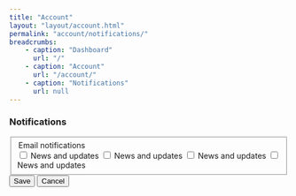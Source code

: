 ```yaml
---
title: "Account"
layout: "layout/account.html"
permalink: "account/notifications/"
breadcrumbs:
    - caption: "Dashboard"
      url: "/"
    - caption: "Account"
      url: "/account/"
    - caption: "Notifications"
      url: null
---
```


<h3 class="app-card__section-heading">Notifications</h3>
<div class="form-group-stack form-group-stack--bordered form-group-container">
    <fieldset>
        <div class="form-group--row">
            <legend>Email notifications</legend>
            <div class="form-group form-group--vertical-check">
                <label class="form-switch">
                    <input class="form-switch__control" type="checkbox" value="true"/>
                    <span class="form-label form-switch__label">News and updates</span>
                </label>
                <label class="form-switch">
                    <input class="form-switch__control" type="checkbox" value="true"/>
                    <span class="form-label form-switch__label">News and updates</span>
                </label>
                <label class="form-switch">
                    <input class="form-switch__control" type="checkbox" value="true"/>
                    <span class="form-label form-switch__label">News and updates</span>
                </label>
                <label class="form-switch">
                    <input class="form-switch__control" type="checkbox" value="true"/>
                    <span class="form-label form-switch__label">News and updates</span>
                </label>
            </div>
        </div>
    </fieldset>
</div>

<div class="app-actions">
    <button class="btn btn--primary">Save</button>
    <button class="btn btn--light">Cancel</button>
</div>
